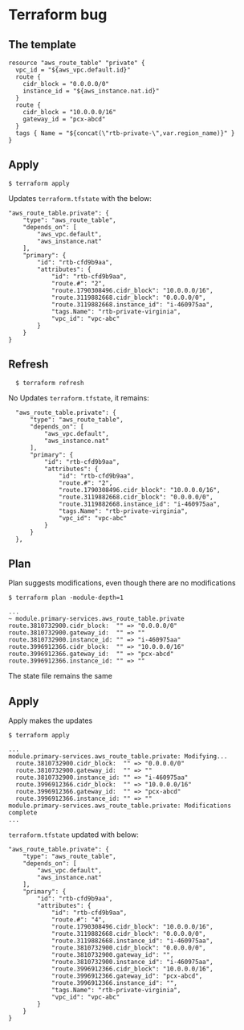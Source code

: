 # Terraform bug

## The template

    resource "aws_route_table" "private" {
      vpc_id = "${aws_vpc.default.id}"
      route {
        cidr_block = "0.0.0.0/0"
        instance_id = "${aws_instance.nat.id}"
      }
      route {
        cidr_block = "10.0.0.0/16"
        gateway_id = "pcx-abcd"
      }
      tags { Name = "${concat(\"rtb-private-\",var.region_name)}" }
    }

## Apply

    $ terraform apply

Updates ```terraform.tfstate``` with the below:

    "aws_route_table.private": {
        "type": "aws_route_table",
        "depends_on": [
            "aws_vpc.default",
            "aws_instance.nat"
        ],
        "primary": {
            "id": "rtb-cfd9b9aa",
            "attributes": {
                "id": "rtb-cfd9b9aa",
                "route.#": "2",
                "route.1790308496.cidr_block": "10.0.0.0/16",
                "route.3119882668.cidr_block": "0.0.0.0/0",
                "route.3119882668.instance_id": "i-460975aa",
                "tags.Name": "rtb-private-virginia",
                "vpc_id": "vpc-abc"
            }
        }
    }

## Refresh

      $ terraform refresh

No Updates ```terraform.tfstate```, it remains:

      "aws_route_table.private": {
          "type": "aws_route_table",
          "depends_on": [
              "aws_vpc.default",
              "aws_instance.nat"
          ],
          "primary": {
              "id": "rtb-cfd9b9aa",
              "attributes": {
                  "id": "rtb-cfd9b9aa",
                  "route.#": "2",
                  "route.1790308496.cidr_block": "10.0.0.0/16",
                  "route.3119882668.cidr_block": "0.0.0.0/0",
                  "route.3119882668.instance_id": "i-460975aa",
                  "tags.Name": "rtb-private-virginia",
                  "vpc_id": "vpc-abc"
              }
          }
      },

## Plan

Plan suggests modifications, even though there are no modifications

    $ terraform plan -module-depth=1

    ...
    ~ module.primary-services.aws_route_table.private
    route.3810732900.cidr_block:  "" => "0.0.0.0/0"
    route.3810732900.gateway_id:  "" => ""
    route.3810732900.instance_id: "" => "i-460975aa"
    route.3996912366.cidr_block:  "" => "10.0.0.0/16"
    route.3996912366.gateway_id:  "" => "pcx-abcd"
    route.3996912366.instance_id: "" => ""

The state file remains the same

## Apply

Apply makes the updates

    $ terraform apply

    ...
    module.primary-services.aws_route_table.private: Modifying...
      route.3810732900.cidr_block:  "" => "0.0.0.0/0"
      route.3810732900.gateway_id:  "" => ""
      route.3810732900.instance_id: "" => "i-460975aa"
      route.3996912366.cidr_block:  "" => "10.0.0.0/16"
      route.3996912366.gateway_id:  "" => "pcx-abcd"
      route.3996912366.instance_id: "" => ""
    module.primary-services.aws_route_table.private: Modifications complete
    ...


```terraform.tfstate``` updated with below:

    "aws_route_table.private": {
        "type": "aws_route_table",
        "depends_on": [
            "aws_vpc.default",
            "aws_instance.nat"
        ],
        "primary": {
            "id": "rtb-cfd9b9aa",
            "attributes": {
                "id": "rtb-cfd9b9aa",
                "route.#": "4",
                "route.1790308496.cidr_block": "10.0.0.0/16",
                "route.3119882668.cidr_block": "0.0.0.0/0",
                "route.3119882668.instance_id": "i-460975aa",
                "route.3810732900.cidr_block": "0.0.0.0/0",
                "route.3810732900.gateway_id": "",
                "route.3810732900.instance_id": "i-460975aa",
                "route.3996912366.cidr_block": "10.0.0.0/16",
                "route.3996912366.gateway_id": "pcx-abcd",
                "route.3996912366.instance_id": "",
                "tags.Name": "rtb-private-virginia",
                "vpc_id": "vpc-abc"
            }
        }
    }
